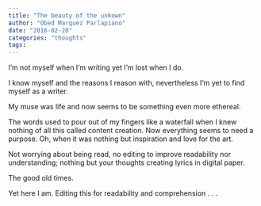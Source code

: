 ```yaml
---
title: "The beauty of the unkown"
author: "Obed Marquez Parlapiano"
date: "2016-02-20"
categories: "thoughts"
tags:
---
```


I’m not myself when I’m writing yet I’m lost when I do.

I know myself and the reasons I reason with, nevertheless I’m yet to find myself as a writer.

My muse was life and now seems to be something even more ethereal.

The words used to pour out of my fingers like a waterfall when I knew nothing of all this called content creation. Now everything seems to need a purpose. Oh, when it was nothing but inspiration and love for the art.

Not worrying about being read, no editing to improve readability nor understanding; nothing but your thoughts creating lyrics in digital paper.

The good old times.

Yet here I am. Editing this for readability and comprehension . . .
